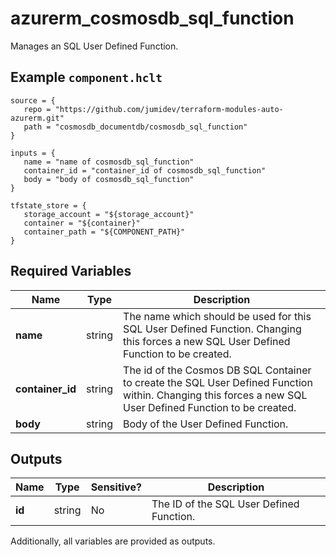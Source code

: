 # azurerm_cosmosdb_sql_function

Manages an SQL User Defined Function.

## Example `component.hclt`

```hcl
source = {
   repo = "https://github.com/jumidev/terraform-modules-auto-azurerm.git" 
   path = "cosmosdb_documentdb/cosmosdb_sql_function" 
}

inputs = {
   name = "name of cosmosdb_sql_function" 
   container_id = "container_id of cosmosdb_sql_function" 
   body = "body of cosmosdb_sql_function" 
}

tfstate_store = {
   storage_account = "${storage_account}" 
   container = "${container}" 
   container_path = "${COMPONENT_PATH}" 
}

```

## Required Variables

| Name | Type |  Description |
| ---- | --------- |  ----------- |
| **name** | string |  The name which should be used for this SQL User Defined Function. Changing this forces a new SQL User Defined Function to be created. | 
| **container_id** | string |  The id of the Cosmos DB SQL Container to create the SQL User Defined Function within. Changing this forces a new SQL User Defined Function to be created. | 
| **body** | string |  Body of the User Defined Function. | 



## Outputs

| Name | Type | Sensitive? | Description |
| ---- | ---- | --------- | --------- |
| **id** | string | No  | The ID of the SQL User Defined Function. | 

Additionally, all variables are provided as outputs.
